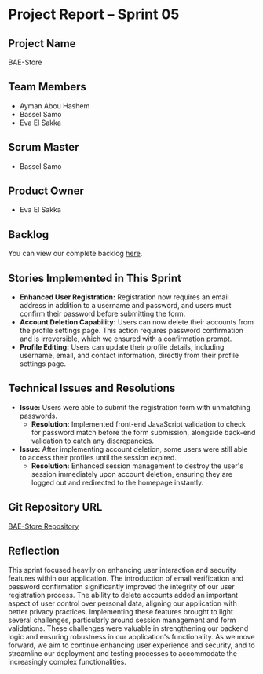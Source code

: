 # Project Report – Sprint 05

## Project Name
BAE-Store

## Team Members
- Ayman Abou Hashem
- Bassel Samo
- Eva El Sakka

## Scrum Master
- Bassel Samo

## Product Owner
- Eva El Sakka

## Backlog
You can view our complete backlog [here](bae-store/backlog.md).

## Stories Implemented in This Sprint
- **Enhanced User Registration:** Registration now requires an email address in addition to a username and password, and users must confirm their password before submitting the form.
- **Account Deletion Capability:** Users can now delete their accounts from the profile settings page. This action requires password confirmation and is irreversible, which we ensured with a confirmation prompt.
- **Profile Editing:** Users can update their profile details, including username, email, and contact information, directly from their profile settings page.

## Technical Issues and Resolutions
- **Issue:** Users were able to submit the registration form with unmatching passwords.
  - **Resolution:** Implemented front-end JavaScript validation to check for password match before the form submission, alongside back-end validation to catch any discrepancies.
- **Issue:** After implementing account deletion, some users were still able to access their profiles until the session expired.
  - **Resolution:** Enhanced session management to destroy the user's session immediately upon account deletion, ensuring they are logged out and redirected to the homepage instantly.

## Git Repository URL
[BAE-Store Repository](https://github.com/basselsamo/bae-store)

## Reflection
This sprint focused heavily on enhancing user interaction and security features within our application. The introduction of email verification and password confirmation significantly improved the integrity of our user registration process. The ability to delete accounts added an important aspect of user control over personal data, aligning our application with better privacy practices. Implementing these features brought to light several challenges, particularly around session management and form validations. These challenges were valuable in strengthening our backend logic and ensuring robustness in our application's functionality. As we move forward, we aim to continue enhancing user experience and security, and to streamline our deployment and testing processes to accommodate the increasingly complex functionalities.
